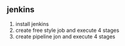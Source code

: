 ## jenkins 
   1. install jenkins 
   2. create free style job  and execute 4 stages
   3. create pipeline jon and execute 4 stages